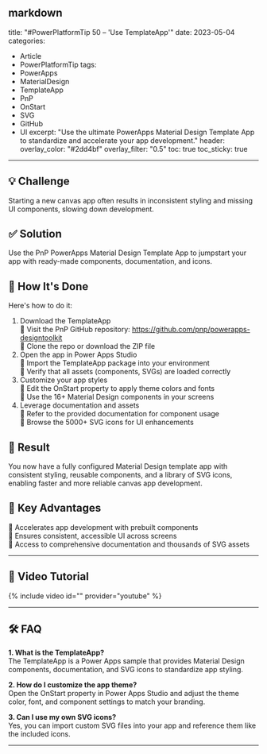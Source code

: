 markdown
---
title: "#PowerPlatformTip 50 – 'Use TemplateApp'"
date: 2023-05-04
categories:
  - Article
  - PowerPlatformTip
tags:
  - PowerApps
  - MaterialDesign
  - TemplateApp
  - PnP
  - OnStart
  - SVG
  - GitHub
  - UI
excerpt: "Use the ultimate PowerApps Material Design Template App to standardize and accelerate your app development."
header:
  overlay_color: "#2dd4bf"
  overlay_filter: "0.5"
toc: true
toc_sticky: true
---

## 💡 Challenge
Starting a new canvas app often results in inconsistent styling and missing UI components, slowing down development.

## ✅ Solution
Use the PnP PowerApps Material Design Template App to jumpstart your app with ready-made components, documentation, and icons.

## 🔧 How It's Done
Here's how to do it:
1. Download the TemplateApp  
   🔸 Visit the PnP GitHub repository: https://github.com/pnp/powerapps-designtoolkit  
   🔸 Clone the repo or download the ZIP file  
2. Open the app in Power Apps Studio  
   🔸 Import the TemplateApp package into your environment  
   🔸 Verify that all assets (components, SVGs) are loaded correctly  
3. Customize your app styles  
   🔸 Edit the OnStart property to apply theme colors and fonts  
   🔸 Use the 16+ Material Design components in your screens  
4. Leverage documentation and assets  
   🔸 Refer to the provided documentation for component usage  
   🔸 Browse the 5000+ SVG icons for UI enhancements  

## 🎉 Result
You now have a fully configured Material Design template app with consistent styling, reusable components, and a library of SVG icons, enabling faster and more reliable canvas app development.

## 🌟 Key Advantages
🔸 Accelerates app development with prebuilt components  
🔸 Ensures consistent, accessible UI across screens  
🔸 Access to comprehensive documentation and thousands of SVG assets  

---

## 🎥 Video Tutorial
{% include video id="" provider="youtube" %}

---

## 🛠️ FAQ
**1. What is the TemplateApp?**  
The TemplateApp is a Power Apps sample that provides Material Design components, documentation, and SVG icons to standardize app styling.

**2. How do I customize the app theme?**  
Open the OnStart property in Power Apps Studio and adjust the theme color, font, and component settings to match your branding.

**3. Can I use my own SVG icons?**  
Yes, you can import custom SVG files into your app and reference them like the included icons.

---
